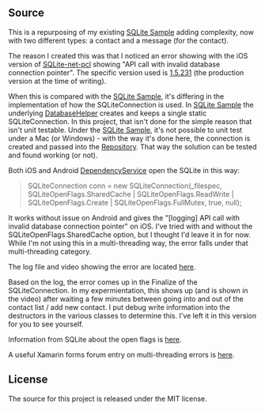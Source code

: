 Source
-------
This is a repurposing of my existing [SQLite Sample](https://github.com/b12kab/SQLiteSample) adding complexity, now with two different types: a contact and a message (for the contact).

The reason I created this was that I noticed an error showing with the iOS version of [SQLite-net-pcl](https://www.nuget.org/packages/sqlite-net-pcl/) showing "API call with invalid database connection pointer". The specific version used is [1.5.231](https://www.nuget.org/packages/sqlite-net-pcl/1.5.231) (the production version at the time of writing). 

When this is compared with the [SQLite Sample](https://github.com/b12kab/SQLiteSample), it's differing in the implementation of how the SQLiteConnection is used. In [SQLite Sample](https://github.com/b12kab/SQLiteSample) the underlying [DatabaseHelper](https://github.com/b12kab/SQLiteSample/blob/master/SQLiteSample/Helpers/DatabaseHelper.cs) creates and keeps a single static SQLiteConnection. In this project, that isn't done for the simple reason that isn't unit testable. Under the [SQLite Sample](https://github.com/b12kab/SQLiteSample), it's not possible to unit test under a Mac (or Windows) - with the way it's done here, the connection is created and passed into the [Repository](https://github.com/b12kab/TwoType/blob/master/TwoTypeExample/Services/Repository.cs). That way the solution can be tested and found working (or not).

Both iOS and Android [DependencyService](https://docs.microsoft.com/en-us/xamarin/xamarin-forms/app-fundamentals/dependency-service/) open the SQLite in this way:

> SQLiteConnection conn = new SQLiteConnection(_filespec,
>                         SQLiteOpenFlags.SharedCache |
>                         SQLiteOpenFlags.ReadWrite |
>                         SQLiteOpenFlags.Create |
>                         SQLiteOpenFlags.FullMutex,
> true, null);

It works without issue on Android and gives the "[logging] API call with invalid database connection pointer" on iOS. I've tried with and without the SQLiteOpenFlags.SharedCache option, but I thought I'd leave it in for now. While I'm not using this in a multi-threading way, the error falls under that multi-threading category.

The log file and video showing the error are located [here](https://github.com/b12kab/TwoType/tree/master/problem.vid.and.log).

Based on the log, the error comes up in the Finalize of the SQLiteConnection. In my expermientation, this shows up (and is shown in the video) after waiting a few minutes between going into and out of the contact list / add new contact. I put debug write information into the destructors in the various classes to determine this. I've left it in this version for you to see yourself.

Information from SQLite about the open flags is [here](https://www.sqlite.org/threadsafe.html).

A useful Xamarin forms forum entry on multi-threading errors is [here](https://forums.xamarin.com/discussion/549/sqlite-net-and-multiple-threads). 
 
License
-------

The source for this project is released under the MIT license.